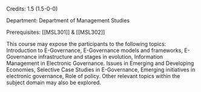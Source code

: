 Credits: 1.5 (1.5-0-0)

Department: Department of Management Studies

Prerequisites: [[MSL301]] & [[MSL302]]

This course may expose the participants to the following topics: Introduction to E-Governance, E-Governance models and frameworks, E-Governance infrastructure and stages in evolution, Information Management in Electronic Governance. Issues in Emerging and Developing Economies, Selective Case Studies in E-Governance, Emerging initiatives in electronic governance, Role of policy. Other relevant topics within the subject domain may also be explored.